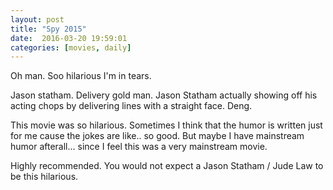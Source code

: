 ```yaml
---
layout: post
title: "Spy 2015"
date:  2016-03-20 19:59:01
categories: [movies, daily]
---
```

Oh man. Soo hilarious I'm in tears.

Jason statham. Delivery gold man. Jason Statham actually showing off his acting chops by delivering lines with a straight face. Deng.

This movie was so hilarious. Sometimes I think that the humor is written just for me cause the jokes are like.. so good. But maybe I have mainstream humor afterall... since I feel this was a very mainstream movie.

Highly recommended. You would not expect a Jason Statham / Jude Law to be this hilarious.
